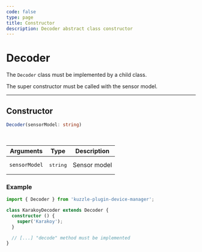 ```yaml
---
code: false
type: page
title: Constructor
description: Decoder abstract class constructor
---
```


# Decoder

The `Decoder` class must be implemented by a child class.

The super constructor must be called with the sensor model.

---

## Constructor

```ts
Decoder(sensorModel: string)
```

<br/>

| Arguments     | Type              | Description  |
|---------------|-------------------|--------------|
| `sensorModel` | <pre>string</pre> | Sensor model |

### Example

```ts
import { Decoder } from 'kuzzle-plugin-device-manager';

class KarakoyDecoder extends Decoder {
  constructor () {
    super('Karakoy');
  }

  // [...] "decode" method must be implemented
}
```